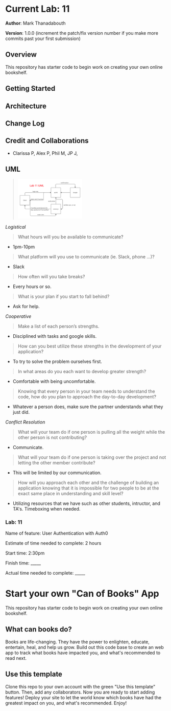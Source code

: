 # Current Lab: 11

**Author**: Mark Thanadabouth

**Version**: 1.0.0 (increment the patch/fix version number if you make more commits past your first submission)

## Overview
This repository has starter code to begin work on creating your own online bookshelf.

## Getting Started
<!-- What are the steps that a user must take in order to build this app on their own machine and get it running? -->

## Architecture
<!-- Provide a detailed description of the application design. What technologies (languages, libraries, etc) you're using, and any other relevant design information. -->

## Change Log
<!-- Use this area to document the iterative changes made to your application as each feature is successfully implemented. Use time stamps. Here's an example:

01-01-2001 4:59pm - Application now has a fully-functional express server, with a GET route for the location resource. -->

## Credit and Collaborations
- Clarissa P, Alex P, Phil M, JP J, 

## UML
> <img src="./pics/lab11_UML.jpg" alt="UML" width="200"/>

*Logistical*

> What hours will you be available to communicate?

- 1pm-10pm

> What platform will you use to communicate (ie. Slack, phone …)?

- Slack

> How often will you take breaks?

- Every hours or so.

> What is your plan if you start to fall behind?

- Ask for help.

*Cooperative*

> Make a list of each person’s strengths.

- Disciplined with tasks and google skills.

> How can you best utilize these strengths in the development of your application?

- To try to solve the problem ourselves first.

> In what areas do you each want to develop greater strength?

- Comfortable with being uncomfortable.

> Knowing that every person in your team needs to understand the code, how do you plan to approach the day-to-day development?

- Whatever a person does, make sure the partner understands what they just did.

*Conflict Resolution*

> What will your team do if one person is pulling all the weight while the other person is not contributing?

- Communicate.

> What will your team do if one person is taking over the project and not letting the other member contribute?

- This will be limited by our communication.

> How will you approach each other and the challenge of building an application knowing that it is impossible for two people to be at the exact same place in understanding and skill level?

- Utilizing resources that we have such as other students, intructor, and TA's. Timeboxing when needed.

### Lab: 11

Name of feature: User Authentication with Auth0

Estimate of time needed to complete: 2 hours

Start time: 2:30pm

Finish time: _____

Actual time needed to complete: _____

# Start your own "Can of Books" App

This repository has starter code to begin work on creating your own online bookshelf.

## What can books do?

Books are life-changing. They have the power to enlighten, educate, entertain, heal, and help us grow. Build out this code base to create an web app to track what books have impacted you, and what's recommended to read next.

## Use this template

Clone this repo to your own account with the green "Use this template" button. Then, add any collaborators. Now you are ready to start adding features! Deploy your site to let the world know which books have had the greatest impact on you, and what's recommended. Enjoy!
